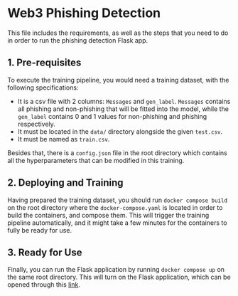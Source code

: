 # Web3 Phishing Detection

This file includes the requirements, as well as the steps that you need to do in order to run the phishing detection Flask app.

## 1. Pre-requisites 

To execute the training pipeline, you would need a training dataset, with the following specifications:
- It is a csv file with 2 columns: `Messages` and `gen_label`. `Messages` contains all phishing and non-phishing that will be fitted into the model, while the `gen_label` contains 0 and 1 values for non-phishing and phishing respectively. 
- It must be located in the `data/` directory alongside the given `test.csv`.
- It must be named as `train.csv`.

Besides that, there is a `config.json` file in the root directory which contains all the hyperparameters that can be modified in this training. 


## 2. Deploying and Training

Having prepared the training dataset, you should run `docker compose build` on the root directory where the `docker-compose.yaml` is located in order to build the containers, and compose them. This will trigger the training pipeline automatically, and it might take a few minutes for the containers to fully be ready for use.


## 3. Ready for Use

Finally, you can run the Flask application by running `docker compose up` on the same root directory. This will turn on the Flask application, which can be opened through this [link](http://127.0.0.1:5000/).